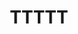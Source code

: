 ---
schema: default
title: TTTTT
organization: Sample Department
notes: ''
resources:
  - name: 逗你玩儿
    url: 'https://www.baidu.com'
    format: json
license: ''
category:
  - Parks / Recreation
maintainer: 土豆粉
maintainer_email: ddfdfd@qq.com
---